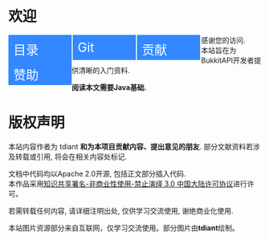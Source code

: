 # 欢迎

<div>
    <a href="/#/_sidebar.md"><div style="width:25%;height:50px;background:#3388ff;border-style:none solid none none;border-color:white;border-width:2px;float:left;">
        <span style="font-size:25px;margin-top:10px;position:absolute;text-align:center;color:white;float:left;margin-left:10px;">目录</span>
        <span style="font-size:25px;margin-top:10px;text-align:center;color:white;float:right;margin-right:10px;">   <span class="fas fa-align-justify"></span></span>
    </div></a>
    <a href="https://github.com/tdiant/BukkitDevelopmentNote"><div style="width:25%;height:50px;background:#3388ff;border-style:none solid none none;border-color:white;border-width:2px;float:left">
        <span style="font-size:25px;margin-top:10px;position:absolute;text-align:center;color:white;float:left;margin-left:10px;">Git</span>
        <span style="font-size:25px;margin-top:10px;text-align:center;color:white;float:right;margin-right:10px;">   <span class="fas fa-code-branch"></span></span>
    </div></a>
    <a href="/#/README-CONTRIBUTE.md"><div style="width:25%;height:50px;background:#3388ff;border-style:none solid none none;border-color:white;border-width:2px;float:left">
        <span style="font-size:25px;margin-top:10px;position:absolute;text-align:center;color:white;float:left;margin-left:10px;">贡献</span>
        <span style="font-size:25px;margin-top:10px;text-align:center;color:white;float:right;margin-right:10px;">   <span class="fas fa-pen-nib"></span></span>
    </div></a>
    <a href="/#/README-DONATE.md"><div style="width:25%;height:50px;background:#3388ff;float:left">
        <span style="font-size:25px;margin-top:10px;position:absolute;text-align:center;color:white;float:left;margin-left:10px;">赞助</span>
        <span style="font-size:25px;margin-top:10px;text-align:center;color:white;float:right;margin-right:10px;">   <span class="fas fa-trophy"></span></span>
    </div></a>
</div>

感谢您的访问.  
本站旨在为BukkitAPI开发者提供清晰的入门资料.  

**阅读本文需要Java基础.**

# 版权声明
本站内容作者为 tdiant **和为本项目贡献内容、提出意见的朋友**. 部分文献资料若涉及转载或引用, 将会在相关内容处标记.  

文档中代码均以Apache 2.0开源, 包括正文部分插入代码.  
本作品采用<a rel="license" href="http://creativecommons.org/licenses/by-nc-nd/3.0/cn/">知识共享署名-非商业性使用-禁止演绎 3.0 中国大陆许可协议</a>进行许可。

若需转载任何内容, 请详细注明出处, 仅供学习交流使用, 谢绝商业化使用.  

本站图片资源部分来自互联网，仅学习交流使用。部分图片由**tdiant**绘制。  
